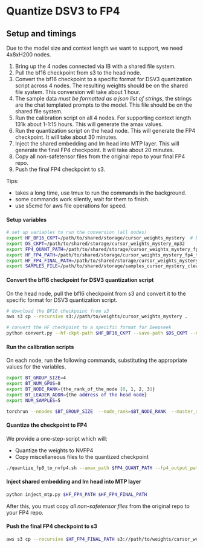 # Quantize DSV3 to FP4

## Setup and timings

Due to the model size and context length we want to support, we need 4x8xH200 nodes.

1. Bring up the 4 nodes connected via IB with a shared file system.
2. Pull the bf16 checkpoint from s3 to the head node.
3. Convert the bf16 checkpoint to a specific format for DSV3 quantization script across 4 nodes. The resulting weights should be on the shared file system. This conversion will take about 1 hour.
4. The sample data _must be formatted as a json list of strings_, the strings are the chat templated prompts to the model. This file should be on the shared file system.
5. Run the calibration script on all 4 nodes. For supporting context length 131k about 1-1:15 hours. This will generate the amax values.
6. Run the quantization script on the head node. This will generate the FP4 checkpoint. It will take about 30 minutes.
7. Inject the shared embedding and lm head into MTP layer. This will generate the final FP4 checkpoint. It will take about 20 minutes.
8. Copy all non-safetensor files from the original repo to your final FP4 repo.
9. Push the final FP4 checkpoint to s3.


Tips:
- takes a long time, use tmux to run the commands in the background.
- some commands work silently, wait for them to finish.
- use s5cmd for aws file operations for speed.


#### Setup variables

```bash
# set up variables to run the conversion (all nodes)
export HF_BF16_CKPT=/path/to/shared/storage/cursor_weights_mystery  # bf16 weights  
export DS_CKPT=/path/to/shared/storage/cursor_weights_mystery_mp32
export FP4_QUANT_PATH=/path/to/shared/storage/cursor_weights_mystery_fp4_test_amax
export HF_FP4_PATH=/path/to/shared/storage/cursor_weights_mystery_fp4_test
export HF_FP4_FINAL_PATH=/path/to/shared/storage/cursor_weights_mystery_fp4_test_mtp
export SAMPLES_FILE=/path/to/shared/storage/samples_cursor_mystery_clean.json
```

#### Convert the bf16 checkpoint for DSV3 quantization script

On the head node, pull the bf16 checkpoint from s3 and convert it to the specific format for DSV3 quantization script.

```bash
# download the BF16 checkpoint from s3
aws s3 cp --recursive s3://path/to/weights/cursor_weights_mystery .

# convert the HF checkpoint to a specific format for Deepseek
python convert.py --hf-ckpt-path $HF_BF16_CKPT --save-path $DS_CKPT --n-experts 256 --model-parallel 32
```

#### Run the calibration scripts

On each node, run the following commands, substituting the appropriate values for the variables.

```bash
export BT_GROUP_SIZE=4
export BT_NUM_GPUS=8
export BT_NODE_RANK={the_rank_of_the_node [0, 1, 2, 3]}
export BT_LEADER_ADDR={the address of the head node}
export NUM_SAMPLES=5

torchrun --nnodes $BT_GROUP_SIZE  --node_rank=$BT_NODE_RANK  --master_addr=$BT_LEADER_ADDR --nproc-per-node $BT_NUM_GPUS --master_port=12346 ptq.py --model_path $DS_CKPT --config config_671B.json --quant_cfg NVFP4_DEFAULT_CFG --output_path $FP4_QUANT_PATH/cursor_mystery_amax --samples_file $SAMPLES_FILE --batch_size 1 --calib_size $NUM_SAMPLES
```

#### Quantize the checkpoint to FP4

We provide a one-step-script which will:

- Quantize the weights to NVFP4
- Copy miscellaneous files to the quantized checkpoint

```bash
./quantize_fp8_to_nvfp4.sh --amax_path $FP4_QUANT_PATH --fp4_output_path $HF_FP4_PATH --fp8_hf_path $HF_BF16_CKPT --world_size 32
```

#### Inject shared embedding and lm head into MTP layer

```bash
python inject_mtp.py $HF_FP4_PATH $HF_FP4_FINAL_PATH
```

After this, you must copy _all non-safetensor files_ from the original repo to your FP4 repo.

#### Push the final FP4 checkpoint to s3

```bash
aws s3 cp --recursive $HF_FP4_FINAL_PATH s3://path/to/weights/cursor_weights_mystery_fp4
```